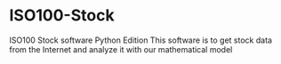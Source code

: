 # ISO100-Stock
ISO100 Stock software Python Edition
This software is to get stock data from the Internet and analyze it with our mathematical model

